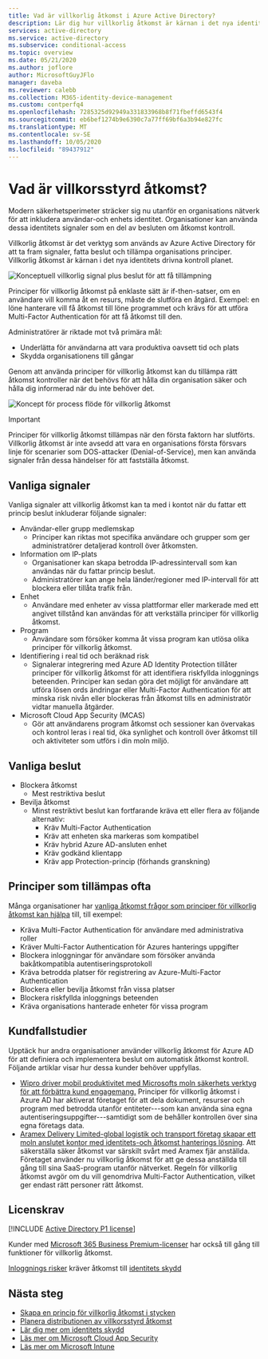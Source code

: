 ```yaml
---
title: Vad är villkorlig åtkomst i Azure Active Directory?
description: Lär dig hur villkorlig åtkomst är kärnan i det nya identitets drivna kontroll planet.
services: active-directory
ms.service: active-directory
ms.subservice: conditional-access
ms.topic: overview
ms.date: 05/21/2020
ms.author: joflore
author: MicrosoftGuyJFlo
manager: daveba
ms.reviewer: calebb
ms.collection: M365-identity-device-management
ms.custom: contperfq4
ms.openlocfilehash: 7285325d92949a331833968b8f71fbeffd6543f4
ms.sourcegitcommit: eb6bef1274b9e6390c7a77ff69bf6a3b94e827fc
ms.translationtype: MT
ms.contentlocale: sv-SE
ms.lasthandoff: 10/05/2020
ms.locfileid: "89437912"
---
```

# <a name="what-is-conditional-access"></a>Vad är villkorsstyrd åtkomst?

Modern säkerhetsperimeter sträcker sig nu utanför en organisations nätverk för att inkludera användar-och enhets identitet. Organisationer kan använda dessa identitets signaler som en del av besluten om åtkomst kontroll. 

Villkorlig åtkomst är det verktyg som används av Azure Active Directory för att ta fram signaler, fatta beslut och tillämpa organisations principer. Villkorlig åtkomst är kärnan i det nya identitets drivna kontroll planet.

![Konceptuell villkorlig signal plus beslut för att få tillämpning](./media/overview/conditional-access-signal-decision-enforcement.png)

Principer för villkorlig åtkomst på enklaste sätt är if-then-satser, om en användare vill komma åt en resurs, måste de slutföra en åtgärd. Exempel: en löne hanterare vill få åtkomst till löne programmet och krävs för att utföra Multi-Factor Authentication för att få åtkomst till den.

Administratörer är riktade mot två primära mål:

- Underlätta för användarna att vara produktiva oavsett tid och plats
- Skydda organisationens till gångar

Genom att använda principer för villkorlig åtkomst kan du tillämpa rätt åtkomst kontroller när det behövs för att hålla din organisation säker och hålla dig informerad när du inte behöver det.

![Koncept för process flöde för villkorlig åtkomst](./media/overview/conditional-access-overview-how-it-works.png)

> [!IMPORTANT]
> Principer för villkorlig åtkomst tillämpas när den första faktorn har slutförts. Villkorlig åtkomst är inte avsedd att vara en organisations första försvars linje för scenarier som DOS-attacker (Denial-of-Service), men kan använda signaler från dessa händelser för att fastställa åtkomst.

## <a name="common-signals"></a>Vanliga signaler

Vanliga signaler att villkorlig åtkomst kan ta med i kontot när du fattar ett princip beslut inkluderar följande signaler:

- Användar-eller grupp medlemskap
   - Principer kan riktas mot specifika användare och grupper som ger administratörer detaljerad kontroll över åtkomsten.
- Information om IP-plats
   - Organisationer kan skapa betrodda IP-adressintervall som kan användas när du fattar princip beslut. 
   - Administratörer kan ange hela länder/regioner med IP-intervall för att blockera eller tillåta trafik från.
- Enhet
   - Användare med enheter av vissa plattformar eller markerade med ett angivet tillstånd kan användas för att verkställa principer för villkorlig åtkomst.
- Program
   - Användare som försöker komma åt vissa program kan utlösa olika principer för villkorlig åtkomst. 
- Identifiering i real tid och beräknad risk
   - Signalerar integrering med Azure AD Identity Protection tillåter principer för villkorlig åtkomst för att identifiera riskfyllda inloggnings beteenden. Principer kan sedan göra det möjligt för användare att utföra lösen ords ändringar eller Multi-Factor Authentication för att minska risk nivån eller blockeras från åtkomst tills en administratör vidtar manuella åtgärder.
- Microsoft Cloud App Security (MCAS)
   - Gör att användarens program åtkomst och sessioner kan övervakas och kontrol leras i real tid, öka synlighet och kontroll över åtkomst till och aktiviteter som utförs i din moln miljö.

## <a name="common-decisions"></a>Vanliga beslut

- Blockera åtkomst
   - Mest restriktiva beslut
- Bevilja åtkomst
   - Minst restriktivt beslut kan fortfarande kräva ett eller flera av följande alternativ:
      - Kräv Multi-Factor Authentication
      - Kräv att enheten ska markeras som kompatibel
      - Kräv hybrid Azure AD-ansluten enhet
      - Kräv godkänd klientapp
      - Kräv app Protection-princip (förhands granskning)

## <a name="commonly-applied-policies"></a>Principer som tillämpas ofta

Många organisationer har [vanliga åtkomst frågor som principer för villkorlig åtkomst kan hjälpa](concept-conditional-access-policy-common.md) till, till exempel:

- Kräva Multi-Factor Authentication för användare med administrativa roller
- Kräver Multi-Factor Authentication för Azures hanterings uppgifter
- Blockera inloggningar för användare som försöker använda bakåtkompatibla autentiseringsprotokoll
- Kräva betrodda platser för registrering av Azure-Multi-Factor Authentication
- Blockera eller bevilja åtkomst från vissa platser
- Blockera riskfyllda inloggnings beteenden
- Kräva organisations hanterade enheter för vissa program

## <a name="customer-case-studies"></a>Kundfallstudier

Upptäck hur andra organisationer använder villkorlig åtkomst för Azure AD för att definiera och implementera beslut om automatisk åtkomst kontroll. Följande artiklar visar hur dessa kunder behöver uppfyllas.

* [Wipro driver mobil produktivitet med Microsofts moln säkerhets verktyg för att förbättra kund engagemang.](https://customers.microsoft.com/story/wipro-professional-services-enterprise-mobility-security) Principer för villkorlig åtkomst i Azure AD har aktiverat företaget för att dela dokument, resurser och program med betrodda utanför entiteter---som kan använda sina egna autentiseringsuppgifter---samtidigt som de behåller kontrollen över sina egna företags data.
* [Aramex Delivery Limited-global logistik och transport företag skapar ett moln anslutet kontor med identitets-och åtkomst hanterings lösning](https://customers.microsoft.com/story/aramex-azure-active-directory-travel-transportation-united-arab-emirates-en). Att säkerställa säker åtkomst var särskilt svårt med Aramex fjär anställda. Företaget använder nu villkorlig åtkomst för att ge dessa anställda till gång till sina SaaS-program utanför nätverket. Regeln för villkorlig åtkomst avgör om du vill genomdriva Multi-Factor Authentication, vilket ger endast rätt personer rätt åtkomst.

## <a name="license-requirements"></a>Licenskrav

[!INCLUDE [Active Directory P1 license](../../../includes/active-directory-p1-license.md)]

Kunder med [Microsoft 365 Business Premium-licenser](/office365/servicedescriptions/microsoft-365-service-descriptions/microsoft-365-business-service-description) har också till gång till funktioner för villkorlig åtkomst. 

[Inloggnings risker](concept-conditional-access-conditions.md#sign-in-risk) kräver åtkomst till [identitets skydd](../identity-protection/overview-identity-protection.md)

## <a name="next-steps"></a>Nästa steg

- [Skapa en princip för villkorlig åtkomst i stycken](concept-conditional-access-policies.md)
- [Planera distributionen av villkorsstyrd åtkomst](plan-conditional-access.md)
- [Lär dig mer om identitets skydd](../identity-protection/overview-identity-protection.md)
- [Läs mer om Microsoft Cloud App Security](/cloud-app-security/what-is-cloud-app-security)
- [Läs mer om Microsoft Intune](/intune/index)
